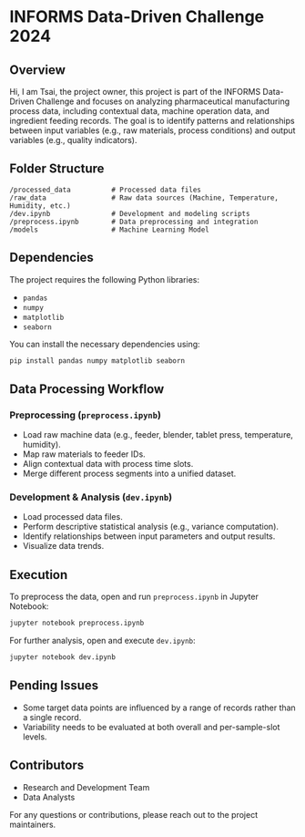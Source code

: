 # INFORMS Data-Driven Challenge 2024

## Overview

Hi, I am Tsai, the project owner, this project is part of the INFORMS Data-Driven Challenge and focuses on analyzing pharmaceutical manufacturing process data, including contextual data, machine operation data, and ingredient feeding records. The goal is to identify patterns and relationships between input variables (e.g., raw materials, process conditions) and output variables (e.g., quality indicators).

## Folder Structure

```
/processed_data          # Processed data files
/raw_data                # Raw data sources (Machine, Temperature, Humidity, etc.)
/dev.ipynb               # Development and modeling scripts
/preprocess.ipynb        # Data preprocessing and integration
/models                  # Machine Learning Model
```

## Dependencies

The project requires the following Python libraries:

- `pandas`
- `numpy`
- `matplotlib`
- `seaborn`

You can install the necessary dependencies using:

```sh
pip install pandas numpy matplotlib seaborn
```

## Data Processing Workflow

### Preprocessing (`preprocess.ipynb`)

- Load raw machine data (e.g., feeder, blender, tablet press, temperature, humidity).
- Map raw materials to feeder IDs.
- Align contextual data with process time slots.
- Merge different process segments into a unified dataset.

### Development & Analysis (`dev.ipynb`)

- Load processed data files.
- Perform descriptive statistical analysis (e.g., variance computation).
- Identify relationships between input parameters and output results.
- Visualize data trends.

## Execution

To preprocess the data, open and run `preprocess.ipynb` in Jupyter Notebook:

```sh
jupyter notebook preprocess.ipynb
```

For further analysis, open and execute `dev.ipynb`:

```sh
jupyter notebook dev.ipynb
```

## Pending Issues

- Some target data points are influenced by a range of records rather than a single record.
- Variability needs to be evaluated at both overall and per-sample-slot levels.

## Contributors

- Research and Development Team
- Data Analysts

For any questions or contributions, please reach out to the project maintainers.
